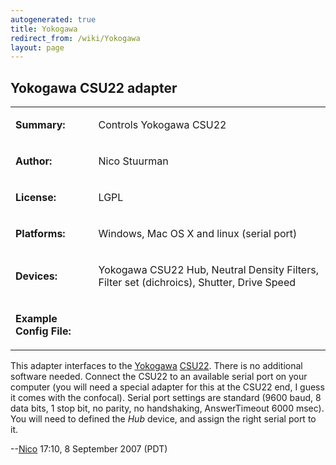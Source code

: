 ```yaml
---
autogenerated: true
title: Yokogawa
redirect_from: /wiki/Yokogawa
layout: page
---
```


## Yokogawa CSU22 adapter

<table>
<tr>
<td markdown="1">

**Summary:**

</td>
<td markdown="1">

Controls Yokogawa CSU22

</td>
</tr>
<tr>
<td markdown="1">

**Author:**

</td>
<td markdown="1">

Nico Stuurman

</td>
</tr>
<tr>
<td markdown="1">

**License:**

</td>
<td markdown="1">

LGPL

</td>
</tr>
<tr>
<td markdown="1">

**Platforms:**

</td>
<td markdown="1">

Windows, Mac OS X and linux (serial port)

</td>
</tr>
<tr>
<td markdown="1">

**Devices:**

</td>
<td markdown="1">

Yokogawa CSU22 Hub, Neutral Density Filters, Filter set (dichroics),
Shutter, Drive Speed

</td>
</tr>
<tr>
<td markdown="1">

**Example Config File:**

</td>
<td markdown="1">
</td>
</tr>
</table>

This adapter interfaces to the [Yokogawa](http://www.yokogawa.co.jp)
[CSU22](http://www.yokogawa.co.jp/SCANNER/english/products/csu22e.html).
There is no additional software needed. Connect the CSU22 to an
available serial port on your computer (you will need a special adapter
for this at the CSU22 end, I guess it comes with the confocal). Serial
port settings are standard (9600 baud, 8 data bits, 1 stop bit, no
parity, no handshaking, AnswerTimeout 6000 msec). You will need to
defined the *Hub* device, and assign the right serial port to it.

--[Nico](/users/Nico "wikilink") 17:10, 8 September 2007 (PDT)

